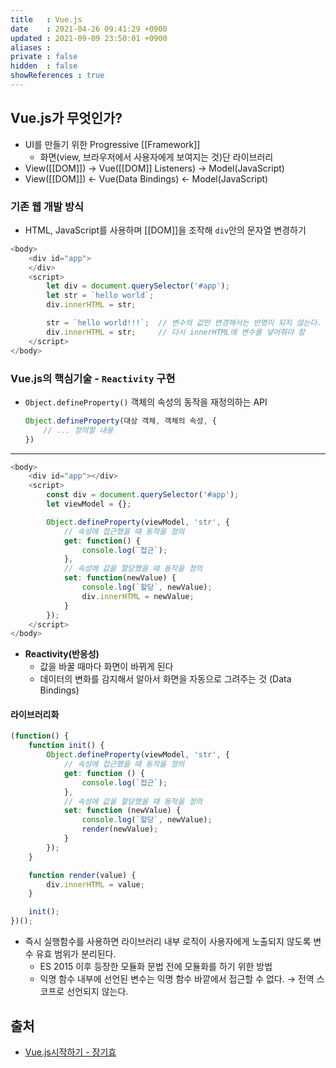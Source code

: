 ```yaml
---
title   : Vue.js
date    : 2021-04-26 09:41:29 +0900
updated : 2021-09-09 23:50:01 +0900
aliases : 
private : false
hidden  : false
showReferences : true
---
```

## Vue.js가 무엇인가? 
- UI를 만들기 위한 Progressive [[Framework]] 
  - 화면(view, 브라우저에서 사용자에게 보여지는 것)단 라이브러리  
- View([[DOM]]) → Vue([[DOM]] Listeners) → Model(JavaScript)
- View([[DOM]]) ← Vue(Data Bindings) ← Model(JavaScript)

### 기존 웹 개발 방식  
- HTML, JavaScript를 사용하며 [[DOM]]을 조작해 `div`안의 문자열 변경하기  
```javascript
<body>
    <div id="app">
    </div>
    <script>
        let div = document.querySelector('#app');
        let str = `hello world`;
        div.innerHTML = str;

        str = `hello world!!!`;  // 변수의 값만 변경해서는 반영이 되지 않는다.
        div.innerHTML = str;     // 다시 innerHTML에 변수를 넣어줘야 함 
    </script>
</body>
```

### Vue.js의 핵심기술 - `Reactivity` 구현
- `Object.defineProperty()` 객체의 속성의 동작을 재정의하는 API 
  ```javascript
  Object.defineProperty(대상 객체, 객체의 속성, {
      // ... 정의할 내용 
  })
  ```
---
```javascript
<body>
    <div id="app"></div>
    <script>
        const div = document.querySelector('#app');
        let viewModel = {};

        Object.defineProperty(viewModel, 'str', {
            // 속성에 접근했을 때 동작을 정의 
            get: function() {
                console.log(`접근`);
            },
            // 속성에 값을 할당했을 때 동작을 정의 
            set: function(newValue) {
                console.log(`할당`, newValue);
                div.innerHTML = newValue;
            }
        });
    </script>
</body>
```
- **Reactivity(반응성)** 
  - 값을 바꿀 때마다 화면이 바뀌게 된다
  - 데이터의 변화를 감지해서 알아서 화면을 자동으로 그려주는 것 (Data Bindings)

#### 라이브러리화 
```javascript
(function() {
    function init() {
        Object.defineProperty(viewModel, 'str', {
            // 속성에 접근했을 때 동작을 정의 
            get: function () {
                console.log(`접근`);
            },
            // 속성에 값을 할당했을 때 동작을 정의 
            set: function (newValue) {
                console.log(`할당`, newValue);
                render(newValue);
            }
        });
    }

    function render(value) {
        div.innerHTML = value;
    }

    init();
})();
```  
- 즉시 실행함수를 사용하면 라이브러리 내부 로직이 사용자에게 노출되지 않도록 변수 유효 범위가 분리된다.  
  - ES 2015 이후 등장한 모듈화 문법 전에 모듈화를 하기 위한 방법 
  - 익명 함수 내부에 선언된 변수는 익명 함수 바깥에서 접근할 수 없다. → 전역 스코프로 선언되지 않는다. 


## 출처 
- [Vue.js시작하기 - 장기효](https://inf.run/SwGd)
